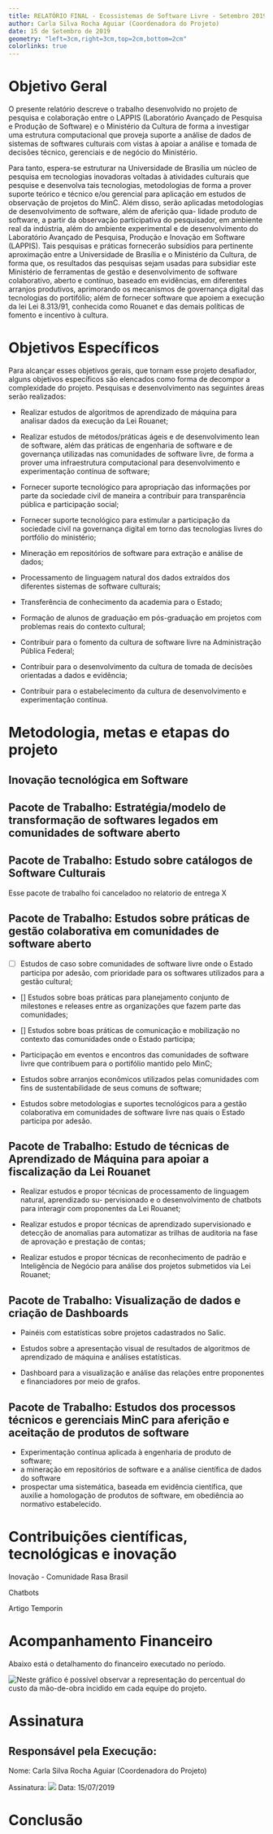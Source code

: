 ```yaml
---
title: RELATÓRIO FINAL - Ecossistemas de Software Livre - Setembro 2019
author: Carla Silva Rocha Aguiar (Coordenadora do Projeto)
date: 15 de Setembro de 2019
geometry: "left=3cm,right=3cm,top=2cm,bottom=2cm"
colorlinks: true
---
```


# Objetivo Geral

O presente relatório descreve o trabalho desenvolvido no projeto de pesquisa e colaboração entre o LAPPIS (Laboratório Avançado de Pesquisa e Produção de Software) e  o Ministério da Cultura de forma a investigar uma estrutura computacional que proveja suporte a análise de dados de sistemas de softwares culturais com vistas à apoiar a análise e tomada de decisões técnico, gerenciais e de negócio do Ministério. 

Para tanto, espera-se estruturar na Universidade de Brasília um núcleo de pesquisa em tecnologias inovadoras voltadas à atividades culturais que pesquise e desenvolva tais tecnologias, metodologias de forma a prover suporte teórico e técnico e/ou gerencial para aplicação em estudos de observação de projetos do MinC.
Além disso, serão aplicadas metodologias de desenvolvimento de software, além de aferição qua- lidade produto de software, a partir da observação participativa do pesquisador, em ambiente real da indústria, além do ambiente experimental e de desenvolvimento do Laboratório Avançado de Pesquisa, Produção e Inovação em Software (LAPPIS).
Tais pesquisas e práticas fornecerão subsídios para pertinente aproximação entre a Universidade de Brasília e o Ministério da Cultura, de forma que, os resultados das pesquisas sejam usadas para subsidiar este Ministério de ferramentas de gestão e desenvolvimento de software colaborativo, aberto e contínuo, baseado em evidências, em diferentes arranjos produtivos, aprimorando os mecanismos de governança digital das tecnologias do portifólio; além de fornecer software que apoiem a execução da lei Lei 8.313/91, conhecida como Rouanet e das demais políticas de fomento e incentivo à cultura.

# Objetivos Específicos

Para alcançar esses objetivos gerais, que tornam esse projeto desafiador, alguns objetivos específicos são elencados como forma de decompor a complexidade do projeto. Pesquisas e desenvolvimento nas seguintes áreas serão realizados:

-  Realizar estudos de algoritmos de aprendizado de máquina para analisar dados da execução da Lei Rouanet;

-  Realizar estudos de métodos/práticas ágeis e de desenvolvimento lean de software, além das práticas de engenharia de software e de governança utilizadas nas comunidades de software livre, de forma a prover uma infraestrutura computacional para desenvolvimento e experimentação contínua de software;

-  Fornecer suporte tecnológico para apropriação das informações por parte da sociedade civil de
maneira a contribuir para transparência pública e participação social;

-  Fornecer suporte tecnológico para estimular a participação da sociedade civil na governança
digital em torno das tecnologias livres do portfólio do ministério;

-  Mineração em repositórios de software para extração e análise de dados;

- Processamento de linguagem natural dos dados extraídos dos diferentes sistemas de software
culturais;

- Transferência de conhecimento da academia para o Estado;

- Formação de alunos de graduação em pós-graduação em projetos com problemas reais do
contexto cultural;

- Contribuir para o fomento da cultura de software livre na Administração Pública Federal;

- Contribuir para o desenvolvimento da cultura de tomada de decisões orientadas a dados e
evidência;

- Contribuir para o estabelecimento da cultura de desenvolvimento e experimentação contínua.

# Metodologia, metas e etapas do projeto

## Inovação tecnológica em Software

## Pacote de Trabalho: Estratégia/modelo de transformação de softwares legados em comunidades de software aberto



## Pacote de Trabalho: Estudo sobre catálogos de Software Culturais

Esse pacote de trabalho foi canceladoo no relatorio de entrega X

## Pacote de Trabalho: Estudos sobre práticas de gestão colaborativa em comunidades de software aberto
 -[ ] Estudos de caso sobre comunidades de software livre onde o Estado participa por adesão, com prioridade para os softwares utilizados para a gestão cultural;

- []  Estudos sobre boas práticas para planejamento conjunto de milestones e releases entre as organizações que fazem parte das comunidades;

- [] Estudos sobre boas práticas de comunicação e mobilização no contexto das comunidades onde o Estado participa;

- Participação em eventos e encontros das comunidades de software livre que contribuem para o portifólio mantido pelo MinC;

- Estudos sobre arranjos econômicos utilizados pelas comunidades com fins de sustentabilidade de seus comuns de software;

- Estudos sobre metodologias e suportes tecnológicos para a gestão colaborativa em comunidades de software livre nas quais o Estado participa por adesão.

## Pacote de Trabalho: Estudo de técnicas de Aprendizado de Máquina para apoiar a fiscalização da Lei Rouanet

- Realizar estudos e propor técnicas de processamento de linguagem natural, aprendizado su- pervisionado e o desenvolvimento de chatbots para interagir com proponentes da Lei Rouanet;

- Realizar estudos e propor técnicas de aprendizado supervisionado e detecção de anomalias para
automatizar as trilhas de auditoria na fase de aprovação e prestação de contas;

- Realizar estudos e propor técnicas de reconhecimento de padrão e Inteligência de Negócio para
análise dos projetos submetidos via Lei Rouanet;


## Pacote de Trabalho: Visualização de dados e criação de Dashboards


- Painéis com estatísticas sobre projetos cadastrados no Salic.

- Estudos sobre a apresentação visual de resultados de algoritmos de aprendizado de máquina e
análises estatísticas.

- Dashboard para a visualização e análise das relações entre proponentes e financiadores por
meio de grafos.


## Pacote de Trabalho: Estudos dos processos técnicos e gerenciais MinC para aferição e aceitação de produtos de software

- Experimentação contínua aplicada à engenharia de produto de software;
- a mineração em repositórios de software e a análise científica de dados do software
- prospectar uma sistemática, baseada em evidência científica, que auxilie a homologação de
produtos de software, em obediência ao normativo estabelecido.


# Contribuições científicas, tecnológicas e inovação

Inovação - Comunidade Rasa Brasil

Chatbots

Artigo Temporin

# Acompanhamento Financeiro
Abaixo está o detalhamento do financeiro executado no período.

![Neste gráfico é possível observar a representação do percentual do custo da mão-de-obra incidido em cada equipe do projeto.](figs/executado.png)

# Assinatura

Responsável pela Execução:
---
Nome:  Carla Silva Rocha Aguiar
             (Coordenadora do Projeto)

Assinatura:
![](figs/assinatura.png)
Data: 15/07/2019


# Conclusão
